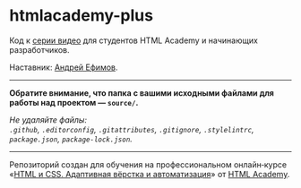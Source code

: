 # htmlacademy-plus

Код к [серии видео](https://www.youtube.com/playlist?list=PL6MkniBq4d-_6RW0TWDYUPHEerbtK4zbs) для студентов HTML Academy и начинающих разработчиков.

Наставник: [Андрей Ефимов](https://htmlacademy.ru/profile/efiand).

---

**Обратите внимание, что папка с вашими исходными файлами для работы над проектом — `source/`.**

_Не удаляйте файлы:_<br>
_`.github`, `.editorconfig`, `.gitattributes`, `.gitignore`, `.stylelintrc`, `package.json`, `package-lock.json`._


---

Репозиторий создан для обучения на профессиональном онлайн‑курсе «[HTML и CSS. Адаптивная вёрстка и автоматизация](https://htmlacademy.ru/intensive/adaptive)» от [HTML Academy](https://htmlacademy.ru).
